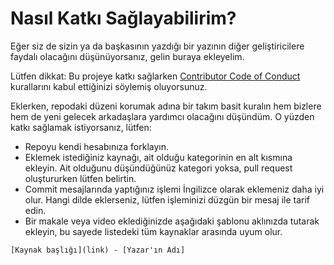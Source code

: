 # Nasıl Katkı Sağlayabilirim?

Eğer siz de sizin ya da başkasının yazdığı bir yazının diğer geliştiricilere faydalı olacağını düşünüyorsanız, gelin buraya ekleyelim.

Lütfen dikkat: Bu projeye katkı sağlarken [Contributor Code of Conduct](https://github.com/spring-projects/spring-framework/blob/master/CODE_OF_CONDUCT.adoc) kurallarını kabul ettiğinizi söylemiş oluyorsunuz.

Eklerken, repodaki düzeni korumak adına bir takım basit kuralın hem bizlere hem de yeni gelecek arkadaşlara yardımcı olacağını düşündüm. O yüzden katkı sağlamak istiyorsanız, lütfen:

- Repoyu kendi hesabınıza forklayın.
- Eklemek istediğiniz kaynağı, ait olduğu kategorinin en alt kısmına ekleyin. Ait olduğunu düşündüğünüz kategori yoksa, pull request oluştururken lütfen belirtin. 
- Commit mesajlarında yaptığınız işlemi İngilizce olarak eklemeniz daha iyi olur. Hangi dilde eklerseniz, lütfen işleminizi düzgün bir mesaj ile tarif edin.
- Bir makale veya video eklediğinizde aşağıdaki şablonu aklınızda tutarak ekleyin, bu sayede listedeki tüm kaynaklar arasında uyum olur.
 ``` 
[Kaynak başlığı](link) - [Yazar'ın Adı]
```
